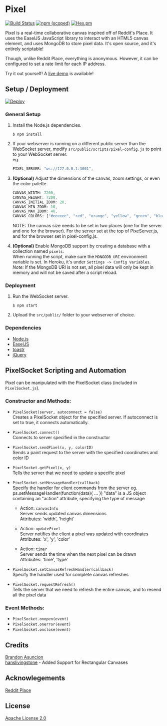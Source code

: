 # Pixel
[![Build Status](https://travis-ci.org/brandonasuncion/Pixel.svg?branch=master)](https://travis-ci.org/brandonasuncion/Pixel)
[![npm (scoped)](https://img.shields.io/npm/v/@cycle/core.svg)]()
[![Hex.pm](https://img.shields.io/hexpm/l/plug.svg)]()

Pixel is a real-time collaborative canvas inspired off of Reddit's Place. It uses the EaselJS JavaScript library to interact with an HTML5 canvas element, and uses MongoDB to store pixel data. It's open source, and it's entirely scriptable!

Though, unlike Reddit Place, everything is anonymous. However, it can be configured to set a rate limit for each IP address.

Try it out yourself! A [live demo](https://pixel--1.herokuapp.com/) is available!

## Setup / Deployment
[![Deploy](https://www.herokucdn.com/deploy/button.svg)](https://heroku.com/deploy)

### General Setup
1. Install the Node.js dependencies.
	```
	$ npm install
	```
2. If your webserver is running on a different public server than the WebSocket server, modify `src/public/scripts/pixel-config.js` to point to your WebSocket server.  
	eg.
	```javascript
	PIXEL_SERVER: "ws://127.0.0.1:3001",
	```

3. **(Optional)** Adjust the dimensions of the canvas, zoom settings, or even the color palette.
	```javascript
	CANVAS_WIDTH: 7200,
	CANVAS_HEIGHT: 7200,
	CANVAS_INITIAL_ZOOM: 20,
	CANVAS_MIN_ZOOM: 10,
	CANVAS_MAX_ZOOM: 40,
	CANVAS_COLORS: ["#eeeeee", "red", "orange", "yellow", "green", "blue", "purple", "#614126", "white", "black"]
	```

	NOTE: The canvas size needs to be set in two places (one for the server and one for the browser). For the server set at the top of PixeServer.js, and for
	the browser set in pixel-config.js.


4. **(Optional)** Enable MongoDB support by creating a database with a collection named `pixels`.  
	When running the script, make sure the `MONGODB_URI` environment variable is set. In Heroku, it's under `Settings -> Config Variables`.  
	*Note:* If the MongoDB URI is not set, all pixel data will only be kept in memory and will not be saved after a script reload.

### Deployment
1. Run the WebSocket server.
	```
	$ npm start
	```
2. Upload the `src/public/` folder to your webserver of choice.

### Dependencies
* [Node.js](https://nodejs.org/en/)
* [EaselJS](http://www.createjs.com/easeljs)
* [toastr](https://github.com/CodeSeven/toastr)
* [jQuery](https://jquery.com/)

## PixelSocket Scripting and Automation
Pixel can be manipulated with the PixelSocket class (included in `PixelSocket.js`).

### Constructor and Methods:
* `PixelSocket(server, autoconnect = false)`  
	Creates a PixelSocket object for the specified server. If autoconnect is set to true, it connects automatically.
* `PixelSocket.connect()`  
	Connects to server specified in the constructor
* `PixelSocket.sendPixel(x, y, colorID)`  
	Sends a paint request to the server with the specified coordinates and color ID
* `PixelSocket.getPixel(x, y)`  
	Tells the server that we need to update a specific pixel
* `PixelSocket.setMessageHandler(callback)`  
	Specify the handler for client commands from the server
		eg. ps.setMessageHandler(function(data){ ... })
	"data" is a JS object containing an "action" attribute, specifying the type of message

	* Action:	`canvasInfo`  
		Server sends updated canvas dimensions  
		Attributes:		'width', 'height'  

	* Action: `updatePixel`  
		Server notifies the client a pixel was updated with coordinates  
		Attributes: 'x', 'y', 'color'  

	* Action: `timer`  
		Server sends the time when the next pixel can be drawn  
		Attributes: 'time', 'type'  

* `PixelSocket.setCanvasRefreshHandler(callback)`  
	Specify the handler used for complete canvas refreshes

* `PixelSocket.requestRefresh()`  
	Tells the server that we need to refresh the entire canvas,
	and to resend all the pixel data

### Event Methods:
* `PixelSocket.onopen(event)`
* `PixelSocket.onerror(event)`
* `PixelSocket.onclose(event)`

## Credits
[Brandon Asuncion](mailto:me@brandonasuncion.dev)  
[hanslivingstone](https://github.com/hanslivingstone) - Added Support for Rectangular Canvases


## Acknowlegements
[Reddit Place](https://redditblog.com/2017/04/13/how-we-built-rplace/)

## License
[Apache License 2.0](https://choosealicense.com/licenses/apache-2.0/)

